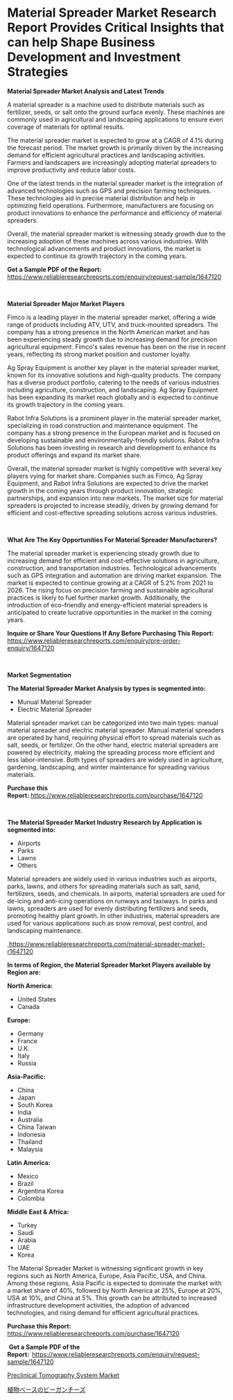 <p><h1>Material Spreader Market Research Report Provides Critical Insights that can help Shape Business Development and Investment Strategies</h1></p><p><strong>Material Spreader Market Analysis and Latest Trends</strong></p>
<p><p>A material spreader is a machine used to distribute materials such as fertilizer, seeds, or salt onto the ground surface evenly. These machines are commonly used in agricultural and landscaping applications to ensure even coverage of materials for optimal results.</p><p>The material spreader market is expected to grow at a CAGR of 4.1% during the forecast period. The market growth is primarily driven by the increasing demand for efficient agricultural practices and landscaping activities. Farmers and landscapers are increasingly adopting material spreaders to improve productivity and reduce labor costs.</p><p>One of the latest trends in the material spreader market is the integration of advanced technologies such as GPS and precision farming techniques. These technologies aid in precise material distribution and help in optimizing field operations. Furthermore, manufacturers are focusing on product innovations to enhance the performance and efficiency of material spreaders.</p><p>Overall, the material spreader market is witnessing steady growth due to the increasing adoption of these machines across various industries. With technological advancements and product innovations, the market is expected to continue its growth trajectory in the coming years.</p></p>
<p><strong>Get a Sample PDF of the Report:&nbsp;</strong> <a href="https://www.reliableresearchreports.com/enquiry/request-sample/1647120">https://www.reliableresearchreports.com/enquiry/request-sample/1647120</a></p>
<p>&nbsp;</p>
<p><strong>Material Spreader Major Market Players</strong></p>
<p><p>Fimco is a leading player in the material spreader market, offering a wide range of products including ATV, UTV, and truck-mounted spreaders. The company has a strong presence in the North American market and has been experiencing steady growth due to increasing demand for precision agricultural equipment. Fimco's sales revenue has been on the rise in recent years, reflecting its strong market position and customer loyalty.</p><p>Ag Spray Equipment is another key player in the material spreader market, known for its innovative solutions and high-quality products. The company has a diverse product portfolio, catering to the needs of various industries including agriculture, construction, and landscaping. Ag Spray Equipment has been expanding its market reach globally and is expected to continue its growth trajectory in the coming years.</p><p>Rabot Infra Solutions is a prominent player in the material spreader market, specializing in road construction and maintenance equipment. The company has a strong presence in the European market and is focused on developing sustainable and environmentally-friendly solutions. Rabot Infra Solutions has been investing in research and development to enhance its product offerings and expand its market share.</p><p>Overall, the material spreader market is highly competitive with several key players vying for market share. Companies such as Fimco, Ag Spray Equipment, and Rabot Infra Solutions are expected to drive the market growth in the coming years through product innovation, strategic partnerships, and expansion into new markets. The market size for material spreaders is projected to increase steadily, driven by growing demand for efficient and cost-effective spreading solutions across various industries.</p></p>
<p>&nbsp;</p>
<p><strong>What Are The Key Opportunities For Material Spreader Manufacturers?</strong></p>
<p><p>The material spreader market is experiencing steady growth due to increasing demand for efficient and cost-effective solutions in agriculture, construction, and transportation industries. Technological advancements such as GPS integration and automation are driving market expansion. The market is expected to continue growing at a CAGR of 5.2% from 2021 to 2026. The rising focus on precision farming and sustainable agricultural practices is likely to fuel further market growth. Additionally, the introduction of eco-friendly and energy-efficient material spreaders is anticipated to create lucrative opportunities in the market in the coming years.</p></p>
<p><strong>Inquire or Share Your Questions If Any Before Purchasing This Report:</strong> <a href="https://www.reliableresearchreports.com/enquiry/pre-order-enquiry/1647120">https://www.reliableresearchreports.com/enquiry/pre-order-enquiry/1647120</a></p>
<p>&nbsp;</p>
<p><strong>Market Segmentation</strong></p>
<p><strong>The Material Spreader Market Analysis by types is segmented into:</strong></p>
<p><ul><li>Munual Material Spreader</li><li>Electric Material Spreader</li></ul></p>
<p><p>Material spreader market can be categorized into two main types: manual material spreader and electric material spreader. Manual material spreaders are operated by hand, requiring physical effort to spread materials such as salt, seeds, or fertilizer. On the other hand, electric material spreaders are powered by electricity, making the spreading process more efficient and less labor-intensive. Both types of spreaders are widely used in agriculture, gardening, landscaping, and winter maintenance for spreading various materials.</p></p>
<p><strong>Purchase this Report:&nbsp;</strong><a href="https://www.reliableresearchreports.com/purchase/1647120">https://www.reliableresearchreports.com/purchase/1647120</a></p>
<p>&nbsp;</p>
<p><strong>The Material Spreader Market Industry Research by Application is segmented into:</strong></p>
<p><ul><li>Airports</li><li>Parks</li><li>Lawns</li><li>Others</li></ul></p>
<p><p>Material spreaders are widely used in various industries such as airports, parks, lawns, and others for spreading materials such as salt, sand, fertilizers, seeds, and chemicals. In airports, material spreaders are used for de-icing and anti-icing operations on runways and taxiways. In parks and lawns, spreaders are used for evenly distributing fertilizers and seeds, promoting healthy plant growth. In other industries, material spreaders are used for various applications such as snow removal, pest control, and landscaping maintenance.</p></p>
<p><a href="https://www.reliableresearchreports.com/material-spreader-market-r1647120">&nbsp;https://www.reliableresearchreports.com/material-spreader-market-r1647120</a></p>
<p><strong>In terms of Region, the Material Spreader Market Players available by Region are:</strong></p>
<p>
    <p> <strong> North America: </strong>
        <ul>
            <li>United States</li>
            <li>Canada</li>
        </ul>
        </p> 
    <p> <strong> Europe: </strong>
        <ul>
            <li>Germany</li>
            <li>France</li>
            <li>U.K.</li>
            <li>Italy</li>
            <li>Russia</li>
        </ul>
        </p> 
    <p> <strong> Asia-Pacific: </strong>
        <ul>
            <li>China</li>
            <li>Japan</li>
            <li>South Korea</li>
            <li>India</li>
            <li>Australia</li>
            <li>China Taiwan</li>
            <li>Indonesia</li>
            <li>Thailand</li>
            <li>Malaysia</li>
        </ul>
        </p> 
    <p> <strong> Latin America: </strong>
        <ul>
            <li>Mexico</li>
            <li>Brazil</li>
            <li>Argentina Korea</li>
            <li>Colombia</li>
        </ul>
        </p> 
    <p> <strong> Middle East & Africa: </strong>
        <ul>
            <li>Turkey</li>
            <li>Saudi</li>
            <li>Arabia</li>
            <li>UAE</li>
            <li>Korea</li>
        </ul>
    </p>
    </p>
<p><p>The Material Spreader Market is witnessing significant growth in key regions such as North America, Europe, Asia Pacific, USA, and China. Among these regions, Asia Pacific is expected to dominate the market with a market share of 40%, followed by North America at 25%, Europe at 20%, USA at 10%, and China at 5%. This growth can be attributed to increased infrastructure development activities, the adoption of advanced technologies, and rising demand for efficient agricultural practices.</p></p>
<p><strong>Purchase this Report: </strong><a href="https://www.reliableresearchreports.com/purchase/1647120">https://www.reliableresearchreports.com/purchase/1647120</a></p>
<p>&nbsp;<strong>Get a Sample PDF of the Report:&nbsp;&nbsp;</strong><a href="https://www.reliableresearchreports.com/enquiry/request-sample/1647120">https://www.reliableresearchreports.com/enquiry/request-sample/1647120</a></p>
<p><strong></strong></p>
<p><p><a href="https://meowing-canidae-761.notion.site/Preclinical-Tomography-System-Market-Size-Reveals-the-Best-Marketing-Channels-In-Global-Industry-31c153d16a1c4f04b7f33db5ec87d9b6">Preclinical Tomography System Market</a></p><p><a href="https://medium.com/@eugenethompson65/2024%E5%B9%B4%E3%81%8B%E3%82%892031%E5%B9%B4%E3%81%BE%E3%81%A7%E3%81%AE%E6%9C%9F%E9%96%93%E3%81%AE%E6%A4%8D%E7%89%A9%E6%80%A7%E3%83%93%E3%83%BC%E3%82%AC%E3%83%B3%E3%83%81%E3%83%BC%E3%82%BA%E5%B8%82%E5%A0%B4%E5%88%86%E6%9E%90%E3%81%A8%E3%82%B5%E3%82%A4%E3%82%BA%E4%BA%88%E6%B8%AC-7203d83aeeff">植物ベースのビーガンチーズ</a></p></p>